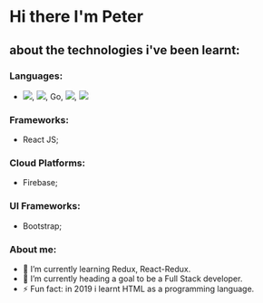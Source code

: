 # Hi there I'm Peter

## about the technologies i've been learnt:
### Languages:
- <img src="https://img.shields.io/badge/-C%20&%20C++-659ad2?style=flat&logo=c%2B%2B&logoColor=ffffff">, <img src="http://img.shields.io/badge/-Java-F89820?style=flat&logo=java&logoColor=white">, Go, <img src="https://img.shields.io/badge/-Python-black?style=flat&logo=python&logoColor=white">, <img src="https://img.shields.io/badge/-JavaScript-eed718?style=flat&logo=javascript&logoColor=ffffff">
### Frameworks:
- React JS;
### Cloud Platforms:
- Firebase;
### UI Frameworks:
- Bootstrap;



### About me:
<!--- 🔭 I’m currently working on ...-->
- 🌱 I’m currently learning Redux, React-Redux.
- 🔭 I’m currently heading a goal to be a Full Stack developer.
- ⚡ Fun fact: in 2019 i learnt HTML as a programming language.
<!--
- 👯 I’m looking to collaborate on ...
- 🤔 I’m looking for help with ...
- 💬 Ask me about ...
- 📫 How to reach me:
- 😄 Pronouns:
-->

